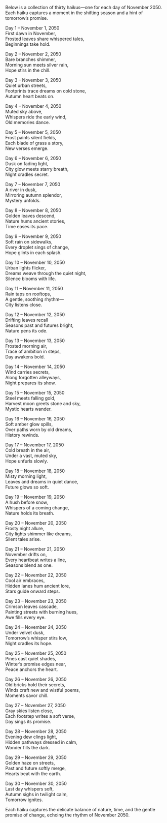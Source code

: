 Below is a collection of thirty haikus—one for each day of November 2050. Each haiku captures a moment in the shifting season and a hint of tomorrow’s promise.

Day 1 – November 1, 2050  
First dawn in November,  
Frosted leaves share whispered tales,  
Beginnings take hold.

Day 2 – November 2, 2050  
Bare branches shimmer,  
Morning sun meets silver rain,  
Hope stirs in the chill.

Day 3 – November 3, 2050  
Quiet urban streets,  
Footprints trace dreams on cold stone,  
Autumn heart beats on.

Day 4 – November 4, 2050  
Muted sky above,  
Whispers ride the early wind,  
Old memories dance.

Day 5 – November 5, 2050  
Frost paints silent fields,  
Each blade of grass a story,  
New verses emerge.

Day 6 – November 6, 2050  
Dusk on fading light,  
City glow meets starry breath,  
Night cradles secret.

Day 7 – November 7, 2050  
A river in dusk,  
Mirroring autumn splendor,  
Mystery unfolds.

Day 8 – November 8, 2050  
Golden leaves descend,  
Nature hums ancient stories,  
Time eases its pace.

Day 9 – November 9, 2050  
Soft rain on sidewalks,  
Every droplet sings of change,  
Hope glints in each splash.

Day 10 – November 10, 2050  
Urban lights flicker,  
Dreams weave through the quiet night,  
Silence blooms with life.

Day 11 – November 11, 2050  
Rain taps on rooftops,  
A gentle, soothing rhythm—  
City listens close.

Day 12 – November 12, 2050  
Drifting leaves recall  
Seasons past and futures bright,  
Nature pens its ode.

Day 13 – November 13, 2050  
Frosted morning air,  
Trace of ambition in steps,  
Day awakens bold.

Day 14 – November 14, 2050  
Wind carries secrets,  
Along forgotten alleyways,  
Night prepares its show.

Day 15 – November 15, 2050  
Steel meets falling gold,  
Harvest moon greets stone and sky,  
Mystic hearts wander.

Day 16 – November 16, 2050  
Soft amber glow spills,  
Over paths worn by old dreams,  
History rewinds.

Day 17 – November 17, 2050  
Cold breath in the air,  
Under a vast, muted sky,  
Hope unfurls slowly.

Day 18 – November 18, 2050  
Misty morning light,  
Leaves and dreams in quiet dance,  
Future glows so soft.

Day 19 – November 19, 2050  
A hush before snow,  
Whispers of a coming change,  
Nature holds its breath.

Day 20 – November 20, 2050  
Frosty night allure,  
City lights shimmer like dreams,  
Silent tales arise.

Day 21 – November 21, 2050  
November drifts on,  
Every heartbeat writes a line,  
Seasons blend as one.

Day 22 – November 22, 2050  
Cool air embraces,  
Hidden lanes hum ancient lore,  
Stars guide onward steps.

Day 23 – November 23, 2050  
Crimson leaves cascade,  
Painting streets with burning hues,  
Awe fills every eye.

Day 24 – November 24, 2050  
Under velvet dusk,  
Tomorrow’s whisper stirs low,  
Night cradles its hope.

Day 25 – November 25, 2050  
Pines cast quiet shades,  
Winter’s promise edges near,  
Peace anchors the heart.

Day 26 – November 26, 2050  
Old bricks hold their secrets,  
Winds craft new and wistful poems,  
Moments savor chill.

Day 27 – November 27, 2050  
Gray skies listen close,  
Each footstep writes a soft verse,  
Day sings its promise.

Day 28 – November 28, 2050  
Evening dew clings light,  
Hidden pathways dressed in calm,  
Wonder fills the dark.

Day 29 – November 29, 2050  
Golden haze on streets,  
Past and future softly merge,  
Hearts beat with the earth.

Day 30 – November 30, 2050  
Last day whispers soft,  
Autumn sighs in twilight calm,  
Tomorrow ignites.

Each haiku captures the delicate balance of nature, time, and the gentle promise of change, echoing the rhythm of November 2050.
